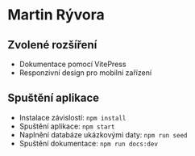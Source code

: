# Martin Rývora

## Zvolené rozšíření
- Dokumentace pomocí VitePress
- Responzivní design pro mobilní zařízení

## Spuštění aplikace

- Instalace závislostí: `npm install`
- Spuštění aplikace: `npm start`
- Naplnění databáze ukázkovými daty: `npm run seed`
- Spuštění dokumentace: `npm run docs:dev`
